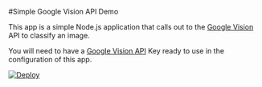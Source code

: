 #Simple Google Vision API Demo

This app is a simple Node.js application that calls out to the [Google Vision](https://cloud.google.com/vision/) API to classify an image.

You will need to have a [Google Vision API](https://cloud.google.com/vision/docs/quickstart) Key ready to use in the configuration of this app.

[![Deploy](https://www.herokucdn.com/deploy/button.svg)](https://heroku.com/deploy)